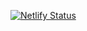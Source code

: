 [![Netlify Status](https://api.netlify.com/api/v1/badges/a12440a7-a6d1-4bc8-b665-9454e4d3a5c6/deploy-status)](https://app.netlify.com/sites/wai-wcag-mob-overlap/deploys)
